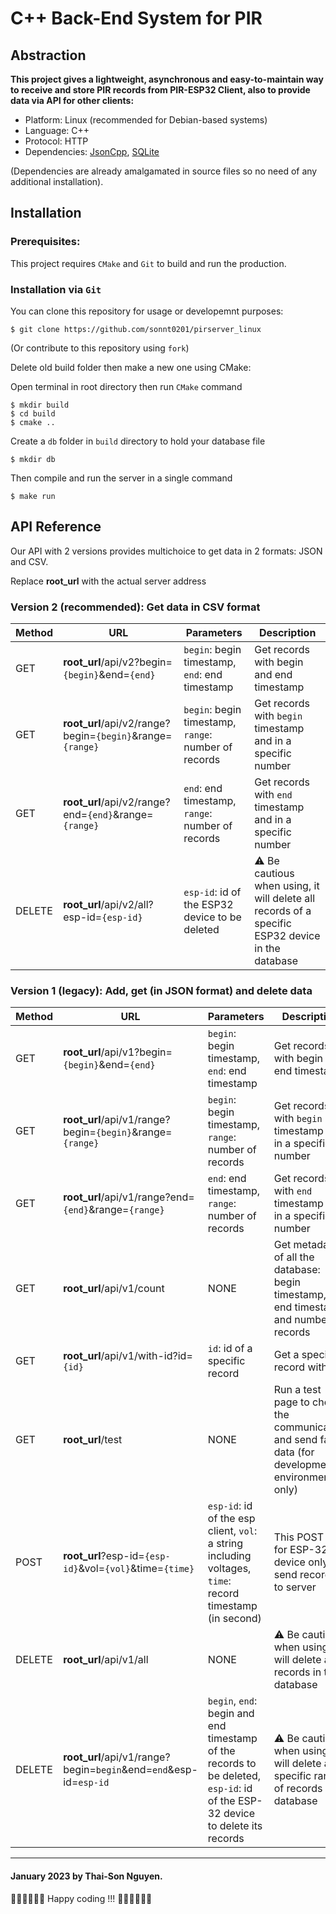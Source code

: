 C++ Back-End System for PIR
===========

Abstraction
-------------
**This project gives a lightweight, asynchronous and easy-to-maintain way to receive and store PIR records from PIR-ESP32 Client, also to provide data via API for other clients:**

- Platform: Linux (recommended for Debian-based systems)
- Language: C++
- Protocol: HTTP
- Dependencies: [JsonCpp](https://github.com/open-source-parsers/jsoncpp), [SQLite](https://www.sqlite.org/index.html)

(Dependencies are already amalgamated in source files so no need of any additional installation).

Installation
----------

### Prerequisites:

This project requires `CMake` and `Git` to build and run the production.

### Installation via `Git`

You can clone this repository for usage or developemnt purposes:

```shell
$ git clone https://github.com/sonnt0201/pirserver_linux
```

(Or contribute to this repository using `fork`)

Delete old build folder then make a new one using CMake:

Open terminal in root directory then run `CMake` command

```shell
$ mkdir build
$ cd build
$ cmake ..
```

Create a `db` folder in `build` directory to hold your database file

```shell
$ mkdir db 
```

Then compile and run the server in a single command

```shell
$ make run
```

API Reference
-------------
Our API with 2 versions provides multichoice to get data in 
2 formats: JSON and CSV.

Replace **root_url** with the actual server address
### Version 2 (recommended): Get data in CSV format 

| Method  | URL | Parameters | Description |
| --------| --- | -----------| ----------- |
| GET  | **root_url**/api/v2?begin=`{begin}`&end=`{end}` | `begin`: begin timestamp, `end`: end timestamp  | Get records with begin and end timestamp
| GET |  **root_url**/api/v2/range?begin=`{begin}`&range=`{range}`  | `begin`: begin timestamp, `range`: number of records  | Get records with `begin` timestamp and in a specific number |
| GET |  **root_url**/api/v2/range?end=`{end}`&range=`{range}`  | `end`: end timestamp, `range`: number of records  | Get records with `end` timestamp and in a specific number |
| DELETE |  **root_url**/api/v2/all?esp-id=`{esp-id}`  | `esp-id`: id of the ESP32 device to be deleted  | ⚠️ Be cautious when using, it will delete all records of a specific ESP32 device in the database  |
### Version 1 (legacy): Add, get (in JSON format) and delete data 

| Method  | URL | Parameters | Description |
| --------| --- | -----------| ----------- |
| GET  |  **root_url**/api/v1?begin=`{begin}`&end=`{end}` | `begin`: begin timestamp, `end`: end timestamp  | Get records with begin and end timestamp
| GET |  **root_url**/api/v1/range?begin=`{begin}`&range=`{range}`  | `begin`: begin timestamp, `range`: number of records  | Get records with `begin` timestamp and in a specific number |
| GET |  **root_url**/api/v1/range?end=`{end}`&range=`{range}`  | `end`: end timestamp, `range`: number of records  | Get records with `end` timestamp and in a specific number |
| GET |  **root_url**/api/v1/count  | NONE  | Get metadata of all the database: begin timestamp, end timestamp and number of records |
| GET |  **root_url**/api/v1/with-id?id=`{id}`  | `id`: id of a specific record  | Get a specific record with `id` |
| GET |  **root_url**/test  | NONE  | Run a test page to check the communication and send fake data (for development environment only) |
| POST |  **root_url**?esp-id=`{esp-id}`&vol=`{vol}`&time=`{time}`  | `esp-id`: id of the esp client, `vol`: a string including voltages, `time`: record timestamp (in second)   | This POST is for ESP-32 device only to send records to server |
| DELETE |  **root_url**/api/v1/all  | NONE  | ⚠️ Be cautious when using, it will delete all records in the database |
| DELETE |  **root_url**/api/v1/range?begin=`begin`&end=`end`&esp-id=`esp-id`  | `begin`, `end`: begin and end timestamp of the records to be deleted, `esp-id`: id of the ESP-32 device to delete its records  | ⚠️ Be cautious when using, it will delete a specific range of records in database |

***
#### January 2023  by Thai-Son Nguyen.

🧑‍💻🧑‍💻🧑‍💻 Happy coding !!! 🧑‍💻🧑‍💻🧑‍💻




